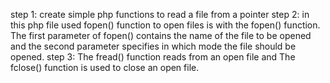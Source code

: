 step 1: create simple php functions to read a file from a pointer
step 2: in this php file used fopen() function to open files is with the fopen() function. The first parameter of fopen() contains the name of the file to be opened and the second parameter specifies in which mode the file should be opened.
step 3: The fread() function reads from an open file and The fclose() function is used to close an open file.
